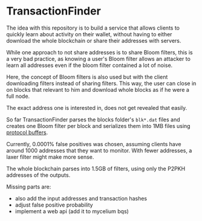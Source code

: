 # TransactionFinder

The idea with this repository is to build a service that allows clients to quickly learn about activity on their wallet, without having to either download the whole blockchain or share their addresses with servers.

While one approach to not share addresses is to share Bloom filters, this is a very bad practice, as knowing a user's Bloom filter allows an attacker to learn all addresses even if the bloom filter contained a lot of noise.

Here, the concept of Bloom filters is also used but with the client downloading filters instead of sharing filters. This way, the user can close in on blocks that relevant to him and download whole blocks as if he were a full node.

The exact address one is interested in, does not get revealed that easily.

So far TransactionFinder parses the blocks folder's `blk*.dat` files and creates one Bloom filter per block and serializes them into 1MB files using [protocol buffers](https://github.com/google/protobuf).

Currently, 0.0001% false positives was chosen, assuming clients have around 1000 addresses that they want to monitor. With fewer addresses, a laxer filter might make more sense.

The whole blockchain parses into 1.5GB of filters, using only the P2PKH addresses of the outputs.

Missing parts are:

* also add the input addresses and transaction hashes
* adjust false positive probability
* implement a web api (add it to mycelium bqs)
